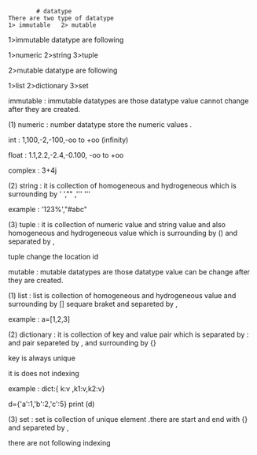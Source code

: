             # datatype
    There are two type of datatype 
    1> immutable   2> mutable
1>immutable datatype are following 

1>numeric
2>string
3>tuple

2>mutable datatype are following 

1>list
2>dictionary
3>set


immutable :  immutable datatypes are those datatype value cannot change after they are created.



(1) numeric : number datatype store the numeric values .

int : 1,100,-2,-100,-oo to +oo (infinity)

float : 1.1,2.2,-2.4,-0.100, -oo to +oo

complex : 3+4j


(2) string : it is collection of homogeneous and hydrogeneous which is surrounding by ' ',"" ,''' '''

example : '123%',"#abc"

(3) tuple : it is collection of numeric value and string value and also homogeneous and hydrogeneous value which is surrounding by () and separated by ,

tuple change the location id 

mutable :  mutable datatypes are those datatype value can be change after they are created.

(1) list : list is collection of homogeneous and hydrogeneous value and surrounding by [] sequare braket
and separeted by ,

example : a=[1,2,3]

(2) dictionary : it is collection of key and value pair  which is separated by :  and pair separeted by ,
and surrounding by {}

key  is always unique 

it is does not indexing 

example :
dict:{ k:v ,k1:v,k2:v}

d={'a':1,'b':2,'c':5} print (d)

(3) set : set is collection of unique element .there are  start and end with {} and separeted by , 

there are not following  indexing 
